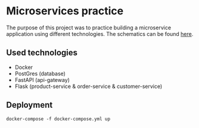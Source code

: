 # Microservices practice

The purpose of this project was to practice building a microservice application using different technologies. The schematics can be found [here](docs).

## Used technologies
 - Docker
 - PostGres (database)
 - FastAPI (api-gateway)
 - Flask (product-service & order-service & customer-service)

## Deployment
`docker-compose -f docker-compose.yml up`
